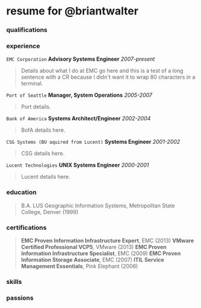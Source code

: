 # resume for @briantwalter

### qualifications

### experience
`EMC Corporation` **Advisory Systems Engineer** *2007-present*
> Details about what I do at EMC go here and this is a test of a long sentence
with a CR because I didn't want it to wrap 80 characters in a terminal.

`Port of Seattle` **Manager, System Operations** *2005-2007*
> Port details.

`Bank of America` **Systems Architect/Engineer** *2002-2004*
> BofA details here.

`CSG Systems (BU aquired from Lucent)` **Systems Engineer** *2001-2002*
> CSG details here.

`Lucent Technologies` **UNIX Systems Engineer** *2000-2001*
> Lucent details here.

### education
> B.A. LUS Geographic Information Systems, Metropolitan State College, Denver (1999)

### certifications
> **EMC Proven Information Infrastructure Expert**, EMC (2013)
> **VMware Certified Professional VCP5**, VMware  (2013)
> **EMC Proven Information Infrastructure Specialist**, EMC (2009)
> **EMC Proven Information Storage Associate**, EMC (2007)
> **ITIL Service Management Essentials**, Pink Elephant (2006)

### skills

### passions

